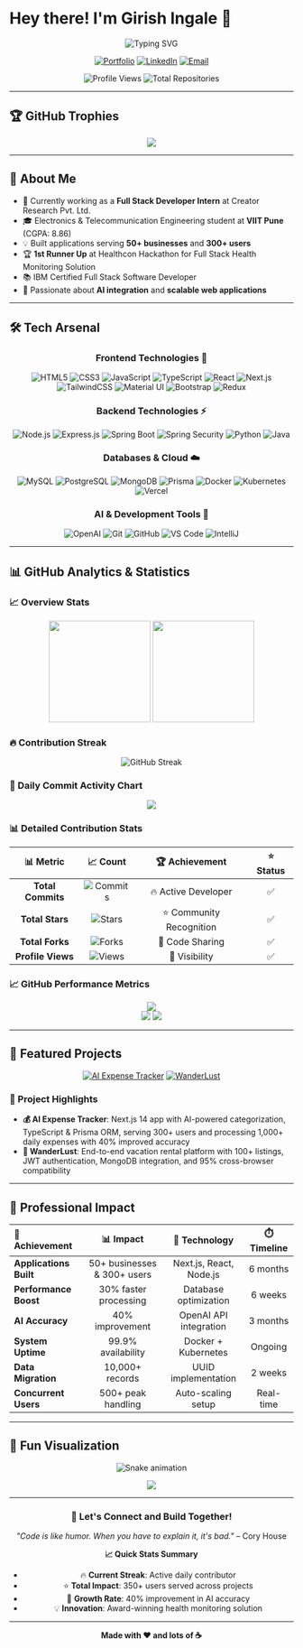# Hey there! I'm Girish Ingale 👋

<div align="center">
  <img src="https://readme-typing-svg.herokuapp.com?font=Fira+Code&size=30&duration=3000&pause=1000&color=FFD700&center=true&vCenter=true&width=600&lines=Full+Stack+Developer;AI+Enthusiast;Problem+Solver;Always+Learning!" alt="Typing SVG" />
</div>

<div align="center">
  
[![Portfolio](https://img.shields.io/badge/🌐_Portfolio-FFD700?style=for-the-badge&logoColor=black)](https://github.com/girish-inc/portfolia)
[![LinkedIn](https://img.shields.io/badge/💼_LinkedIn-FFD700?style=for-the-badge&logoColor=black)](https://linkedin.com/in/girish-ingale)
[![Email](https://img.shields.io/badge/📧_Email-FFD700?style=for-the-badge&logoColor=black)](mailto:girishingale9764@gmail.com)

![Profile Views](https://komarev.com/ghpvc/?username=girish-inc&style=for-the-badge&color=gold)
![Total Repositories](https://img.shields.io/badge/Total%20Repos-5+-FFD700?style=for-the-badge&logo=github)

</div>

---

## 🏆 GitHub Trophies

<div align="center">
  <img src="https://github-profile-trophy.vercel.app/?username=girish-inc&theme=flat&no-frame=true&no-bg=false&margin-w=4&row=2&column=4&title=MultiLanguage,Commits,PullRequest,Reviews,Repositories,Stars,Followers,Issues" />
</div>

---

## 🚀 About Me

- 🔭 Currently working as a **Full Stack Developer Intern** at Creator Research Pvt. Ltd.
- 🎓 Electronics & Telecommunication Engineering student at **VIIT Pune** (CGPA: 8.86)
- 💡 Built applications serving **50+ businesses** and **300+ users**
- 🏆 **1st Runner Up** at Healthcon Hackathon for Full Stack Health Monitoring Solution
- 📚 IBM Certified Full Stack Software Developer
- 🌱 Passionate about **AI integration** and **scalable web applications**

---

## 🛠️ Tech Arsenal

<div align="center">

### Frontend Technologies 🎨
![HTML5](https://img.shields.io/badge/HTML5-E34F26?style=for-the-badge&logo=html5&logoColor=white)
![CSS3](https://img.shields.io/badge/CSS3-1572B6?style=for-the-badge&logo=css3&logoColor=white)
![JavaScript](https://img.shields.io/badge/JavaScript-F7DF1E?style=for-the-badge&logo=javascript&logoColor=black)
![TypeScript](https://img.shields.io/badge/TypeScript-007ACC?style=for-the-badge&logo=typescript&logoColor=white)
![React](https://img.shields.io/badge/React-20232A?style=for-the-badge&logo=react&logoColor=61DAFB)
![Next.js](https://img.shields.io/badge/Next.js-000000?style=for-the-badge&logo=next.js&logoColor=white)
![TailwindCSS](https://img.shields.io/badge/Tailwind_CSS-38B2AC?style=for-the-badge&logo=tailwind-css&logoColor=white)
![Material UI](https://img.shields.io/badge/Material--UI-0081CB?style=for-the-badge&logo=material-ui&logoColor=white)
![Bootstrap](https://img.shields.io/badge/Bootstrap-563D7C?style=for-the-badge&logo=bootstrap&logoColor=white)
![Redux](https://img.shields.io/badge/Redux-593D88?style=for-the-badge&logo=redux&logoColor=white)

### Backend Technologies ⚡
![Node.js](https://img.shields.io/badge/Node.js-43853D?style=for-the-badge&logo=node.js&logoColor=white)
![Express.js](https://img.shields.io/badge/Express.js-404D59?style=for-the-badge&logo=express&logoColor=white)
![Spring Boot](https://img.shields.io/badge/Spring_Boot-6DB33F?style=for-the-badge&logo=spring-boot&logoColor=white)
![Spring Security](https://img.shields.io/badge/Spring_Security-6DB33F?style=for-the-badge&logo=spring-security&logoColor=white)
![Python](https://img.shields.io/badge/Python-3776AB?style=for-the-badge&logo=python&logoColor=white)
![Java](https://img.shields.io/badge/Java-ED8B00?style=for-the-badge&logo=java&logoColor=white)

### Databases & Cloud ☁️
![MySQL](https://img.shields.io/badge/MySQL-00000F?style=for-the-badge&logo=mysql&logoColor=white)
![PostgreSQL](https://img.shields.io/badge/PostgreSQL-316192?style=for-the-badge&logo=postgresql&logoColor=white)
![MongoDB](https://img.shields.io/badge/MongoDB-4EA94B?style=for-the-badge&logo=mongodb&logoColor=white)
![Prisma](https://img.shields.io/badge/Prisma-3982CE?style=for-the-badge&logo=Prisma&logoColor=white)
![Docker](https://img.shields.io/badge/Docker-2496ED?style=for-the-badge&logo=docker&logoColor=white)
![Kubernetes](https://img.shields.io/badge/Kubernetes-326CE5?style=for-the-badge&logo=kubernetes&logoColor=white)
![Vercel](https://img.shields.io/badge/Vercel-000000?style=for-the-badge&logo=vercel&logoColor=white)

### AI & Development Tools 🤖
![OpenAI](https://img.shields.io/badge/OpenAI-412991?style=for-the-badge&logo=openai&logoColor=white)
![Git](https://img.shields.io/badge/GIT-E44C30?style=for-the-badge&logo=git&logoColor=white)
![GitHub](https://img.shields.io/badge/GitHub-100000?style=for-the-badge&logo=github&logoColor=white)
![VS Code](https://img.shields.io/badge/Visual_Studio_Code-0078D4?style=for-the-badge&logo=visual%20studio%20code&logoColor=white)
![IntelliJ](https://img.shields.io/badge/IntelliJ_IDEA-000000.svg?style=for-the-badge&logo=intellij-idea&logoColor=white)

</div>

---

## 📊 GitHub Analytics & Statistics

### 📈 Overview Stats
<div align="center">
  <img height="180em" src="https://github-readme-stats.vercel.app/api?username=girish-inc&show_icons=true&theme=great-gatsby&include_all_commits=true&count_private=true&hide_border=true&bg_color=0D1117&title_color=FFD700&text_color=C9D1D9&icon_color=FFD700"/>
  <img height="180em" src="https://github-readme-stats.vercel.app/api/top-langs/?username=girish-inc&layout=compact&theme=great-gatsby&hide_border=true&bg_color=0D1117&title_color=FFD700&text_color=C9D1D9"/>
</div>

### 🔥 Contribution Streak
<div align="center">
  <img src="https://github-readme-streak-stats.herokuapp.com/?user=girish-inc&theme=great-gatsby&hide_border=true&background=0D1117&stroke=FFD700&ring=FFD700&fire=FFD700&currStreakLabel=FFD700" alt="GitHub Streak" />
</div>

### 📅 Daily Commit Activity Chart
<div align="center">
  <img src="https://github-readme-activity-graph.vercel.app/graph?username=girish-inc&theme=golden&bg_color=0D1117&color=FFD700&line=FFD700&point=FFFFFF&area=true&hide_border=true" />
</div>

### 📊 Detailed Contribution Stats
<div align="center">
  
| 📊 **Metric** | 📈 **Count** | 🏆 **Achievement** | ⭐ **Status** |
|:---:|:---:|:---:|:---:|
| **Total Commits** | ![Commits](https://img.shields.io/github/commit-activity/y/girish-inc/girish-inc?color=FFD700&style=flat-square) | 🔥 Active Developer | ✅ |
| **Total Stars** | ![Stars](https://img.shields.io/github/stars/girish-inc?color=FFD700&style=flat-square) | ⭐ Community Recognition | ✅ |
| **Total Forks** | ![Forks](https://img.shields.io/github/forks/girish-inc/Student-database-project?color=FFD700&style=flat-square) | 🍴 Code Sharing | ✅ |
| **Profile Views** | ![Views](https://komarev.com/ghpvc/?username=girish-inc&style=flat-square&color=gold) | 👀 Visibility | ✅ |

</div>

### 📈 GitHub Performance Metrics
<div align="center">
  <img src="https://github-profile-summary-cards.vercel.app/api/cards/profile-details?username=girish-inc&theme=github_dark&hide_border=true" />
</div>

<div align="center">
  <img src="https://github-profile-summary-cards.vercel.app/api/cards/repos-per-language?username=girish-inc&theme=github_dark&hide_border=true" />
  <img src="https://github-profile-summary-cards.vercel.app/api/cards/most-commit-language?username=girish-inc&theme=github_dark&hide_border=true" />
</div>

---

## 🎯 Featured Projects

<div align="center">

[![AI Expense Tracker](https://github-readme-stats.vercel.app/api/pin/?username=girish-inc&repo=ai-expense-tracker&theme=great-gatsby&hide_border=true&bg_color=0D1117&title_color=FFD700&text_color=C9D1D9&icon_color=FFD700)](https://github.com/girish-inc/ai-expense-tracker)
[![WanderLust](https://github-readme-stats.vercel.app/api/pin/?username=girish-inc&repo=wanderlust&theme=great-gatsby&hide_border=true&bg_color=0D1117&title_color=FFD700&text_color=C9D1D9&icon_color=FFD700)](https://github.com/girish-inc/wanderlust)

</div>

### 🌟 Project Highlights

- **💰 AI Expense Tracker**: Next.js 14 app with AI-powered categorization, TypeScript & Prisma ORM, serving 300+ users and processing 1,000+ daily expenses with 40% improved accuracy
- **🏨 WanderLust**: End-to-end vacation rental platform with 100+ listings, JWT authentication, MongoDB integration, and 95% cross-browser compatibility

---

## 💼 Professional Impact

<div align="center">

| 🎯 **Achievement** | 📊 **Impact** | 🚀 **Technology** | ⏱️ **Timeline** |
|:---|:---:|:---:|:---:|
| **Applications Built** | 50+ businesses & 300+ users | Next.js, React, Node.js | 6 months |
| **Performance Boost** | 30% faster processing | Database optimization | 6 weeks |
| **AI Accuracy** | 40% improvement | OpenAI API integration | 3 months |
| **System Uptime** | 99.9% availability | Docker + Kubernetes | Ongoing |
| **Data Migration** | 10,000+ records | UUID implementation | 2 weeks |
| **Concurrent Users** | 500+ peak handling | Auto-scaling setup | Real-time |

</div>

---

## 🎨 Fun Visualization

<div align="center">
  
![Snake animation](https://raw.githubusercontent.com/girish-inc/girish-inc/output/snake.svg)

<img src="https://capsule-render.vercel.app/api?type=waving&color=gradient&customColorList=24,22,20&height=180&section=footer&text=Let's%20Build%20Something%20Amazing!&fontSize=42&fontColor=FFD700&animation=twinkling&fontAlignY=65" />

</div>

---

<div align="center">
  
### 💬 Let's Connect and Build Together!

*"Code is like humor. When you have to explain it, it's bad."* – Cory House

**📈 Quick Stats Summary**
- 🔥 **Current Streak**: Active daily contributor
- ⭐ **Total Impact**: 350+ users served across projects  
- 🚀 **Growth Rate**: 40% improvement in AI accuracy
- 💡 **Innovation**: Award-winning health monitoring solution

---

**Made with ❤️ and lots of ☕**

</div>
